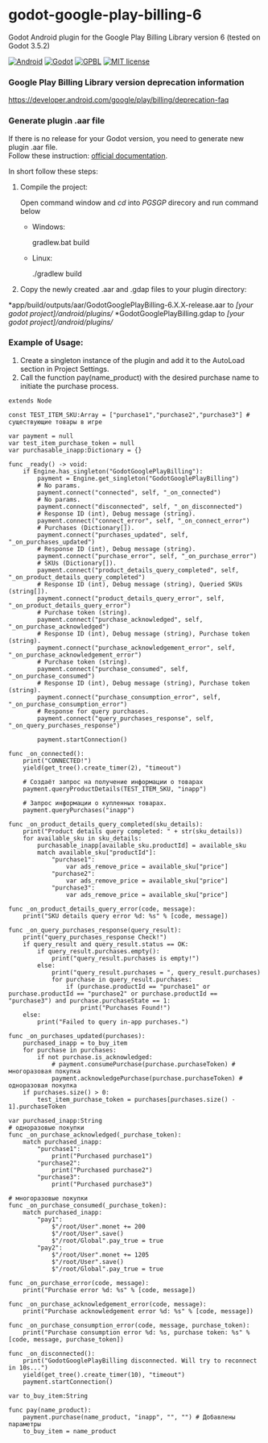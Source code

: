 # godot-google-play-billing-6
Godot Android plugin for the Google Play Billing Library version 6 (tested on Godot 3.5.2)

[![Android](https://img.shields.io/badge/Platform-Android-brightgreen.svg)](https://developer.android.com)
[![Godot](https://img.shields.io/badge/Godot%20Engine-3.5.2-blue.svg)](https://github.com/godotengine/godot/)
[![GPBL](https://img.shields.io/badge/Google%20Play%20Billing%20Library-6.2.1-green.svg)](https://developer.android.com/google/play/billing/integrate)
[![MIT license](https://img.shields.io/badge/License-MIT-yellowgreen.svg)](https://lbesson.mit-license.org/)

### Google Play Billing Library version deprecation information
https://developer.android.com/google/play/billing/deprecation-faq

### Generate plugin .aar file
If there is no release for your Godot version, you need to generate new plugin .aar file.  
Follow these instruction: [ official documentation](https://docs.godotengine.org/en/stable/tutorials/plugins/android/android_plugin.html "documentation").

In short follow these steps:

1. Compile the project:

	Open command window and *cd* into *PGSGP* direcory and run command below
	
	* Windows:
	
		gradlew.bat build
		
	* Linux:
	
		./gradlew build
	
2. Copy the newly created .aar and .gdap files to your plugin directory:

*app/build/outputs/aar/GodotGooglePlayBilling-6.X.X-release.aar to *[your godot project]/android/plugins/*
*GodotGooglePlayBilling.gdap to *[your godot project]/android/plugins/*

### Example of Usage:
1. Create a singleton instance of the plugin and add it to the AutoLoad section in Project Settings.
2. Call the function pay(name_product) with the desired purchase name to initiate the purchase process.

```
extends Node

const TEST_ITEM_SKU:Array = ["purchase1","purchase2","purchase3"] # существующие товары в игре

var payment = null
var test_item_purchase_token = null
var purchasable_inapp:Dictionary = {}

func _ready() -> void:
	if Engine.has_singleton("GodotGooglePlayBilling"):
		payment = Engine.get_singleton("GodotGooglePlayBilling")
		# No params.
		payment.connect("connected", self, "_on_connected")
		# No params.
		payment.connect("disconnected", self, "_on_disconnected")
		# Response ID (int), Debug message (string).
		payment.connect("connect_error", self, "_on_connect_error")
		# Purchases (Dictionary[]).
		payment.connect("purchases_updated", self, "_on_purchases_updated")
		# Response ID (int), Debug message (string).
		payment.connect("purchase_error", self, "_on_purchase_error")
		# SKUs (Dictionary[]).
		payment.connect("product_details_query_completed", self, "_on_product_details_query_completed")
		# Response ID (int), Debug message (string), Queried SKUs (string[]).
		payment.connect("product_details_query_error", self, "_on_product_details_query_error")
		# Purchase token (string).
		payment.connect("purchase_acknowledged", self, "_on_purchase_acknowledged")
		# Response ID (int), Debug message (string), Purchase token (string).
		payment.connect("purchase_acknowledgement_error", self, "_on_purchase_acknowledgement_error")
		# Purchase token (string).
		payment.connect("purchase_consumed", self, "_on_purchase_consumed")
		# Response ID (int), Debug message (string), Purchase token (string).
		payment.connect("purchase_consumption_error", self, "_on_purchase_consumption_error")
		# Response for query purchases.
		payment.connect("query_purchases_response", self, "_on_query_purchases_response")

		payment.startConnection()

func _on_connected():
	print("CONNECTED!")
	yield(get_tree().create_timer(2), "timeout")

	# Создаёт запрос на получение информации о товарах
	payment.queryProductDetails(TEST_ITEM_SKU, "inapp")

	# Запрос информации о купленных товарах.
	payment.queryPurchases("inapp")

func _on_product_details_query_completed(sku_details):
	print("Product details query completed: " + str(sku_details))
	for available_sku in sku_details:
		purchasable_inapp[available_sku.productId] = available_sku
		match available_sku["productId"]:
			"purchase1":
				var ads_remove_price = available_sku["price"]
			"purchase2":
				var ads_remove_price = available_sku["price"]
			"purchase3":
				var ads_remove_price = available_sku["price"]

func _on_product_details_query_error(code, message):
	print("SKU details query error %d: %s" % [code, message])

func _on_query_purchases_response(query_result):
	print("query_purchases_response Check!")
	if query_result and query_result.status == OK:
		if query_result.purchases.empty():
			print("query_result.purchases is empty!")
		else:
			print("query_result.purchases = ", query_result.purchases)
			for purchase in query_result.purchases:
				if (purchase.productId == "purchase1" or purchase.productId == "purchase2" or purchase.productId == "purchase3") and purchase.purchaseState == 1:
					print("Purchases Found!")
	else:
		print("Failed to query in-app purchases.")

func _on_purchases_updated(purchases):
	purchased_inapp = to_buy_item
	for purchase in purchases:
		if not purchase.is_acknowledged:
			# payment.consumePurchase(purchase.purchaseToken) # многоразовая покупка
			payment.acknowledgePurchase(purchase.purchaseToken) # одноразовая покупка
	if purchases.size() > 0:
		test_item_purchase_token = purchases[purchases.size() - 1].purchaseToken

var purchased_inapp:String
# одноразовые покупки
func _on_purchase_acknowledged(_purchase_token):
	match purchased_inapp:
		"purchase1":
			print("Purchased purchase1")
		"purchase2":
			print("Purchased purchase2")
		"purchase3":
			print("Purchased purchase3")

# многоразовые покупки
func _on_purchase_consumed(_purchase_token):
	match purchased_inapp:
		"pay1":
			$"/root/User".monet += 200
			$"/root/User".save()
			$"/root/Global".pay_true = true
		"pay2":
			$"/root/User".monet += 1205
			$"/root/User".save()
			$"/root/Global".pay_true = true

func _on_purchase_error(code, message):
	print("Purchase error %d: %s" % [code, message])

func _on_purchase_acknowledgement_error(code, message):
	print("Purchase acknowledgement error %d: %s" % [code, message])

func _on_purchase_consumption_error(code, message, purchase_token):
	print("Purchase consumption error %d: %s, purchase token: %s" % [code, message, purchase_token])

func _on_disconnected():
	print("GodotGooglePlayBilling disconnected. Will try to reconnect in 10s...")
	yield(get_tree().create_timer(10), "timeout")
	payment.startConnection()

var to_buy_item:String

func pay(name_product):
	payment.purchase(name_product, "inapp", "", "") # Добавлены параметры
	to_buy_item = name_product
```
